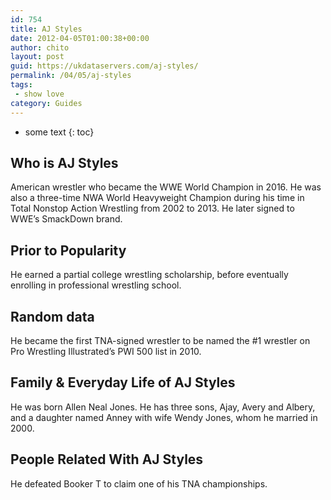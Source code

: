 ```yaml
---
id: 754
title: AJ Styles
date: 2012-04-05T01:00:38+00:00
author: chito
layout: post
guid: https://ukdataservers.com/aj-styles/
permalink: /04/05/aj-styles
tags:
 - show love
category: Guides
---
```


* some text
{: toc}


## Who is  AJ Styles
                  
                  
                  
American wrestler who became the WWE World Champion in 2016. He was also a three-time NWA World Heavyweight Champion during his time in Total Nonstop Action Wrestling from 2002 to 2013. He later signed to WWE&#8217;s SmackDown brand.
                  
                
                
                
## Prior to Popularity 
                  
                  
                  
He earned a partial college wrestling scholarship, before eventually enrolling in professional wrestling school.
                  
                
                
                
## Random data 
                  
                  
                  
He became the first TNA-signed wrestler to be named the #1 wrestler on Pro Wrestling Illustrated&#8217;s PWI 500 list in 2010.
                  
                
                
                
## Family & Everyday Life of AJ Styles
                  
                  
                  
He was born Allen Neal Jones. He has three sons, Ajay, Avery and Albery, and a daughter named Anney with wife Wendy Jones, whom he married in 2000.
                  
                
                
                
## People Related With  AJ Styles
                  
                  
                  
He defeated Booker T to claim one of his TNA championships.
                  
                
              
            
          
          
          
    
    
  
